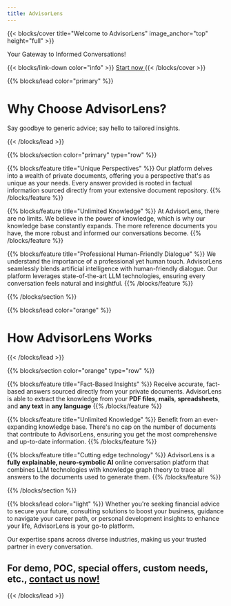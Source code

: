 ```yaml
---
title: AdvisorLens
---
```


{{< blocks/cover title="Welcome to AdvisorLens" image_anchor="top" height="full" >}}

<p class="lead mt-5">Your Gateway to Informed Conversations!
</p>
{{< blocks/link-down color="info" >}}
<a class="btn btn-lg btn-secondary me-3 mb-4" href="docs/about">
  Start now <i class="fab fa-github ms-2 "></i>
</a>
{{< /blocks/cover >}}





{{% blocks/lead color="primary" %}}
# Why Choose AdvisorLens?

Say goodbye to generic advice; say hello to tailored insights.

{{< /blocks/lead >}}



{{% blocks/section color="primary" type="row" %}}

{{% blocks/feature  title="Unique Perspectives"   %}}
Our platform delves into a wealth of private documents, offering you a perspective that's as unique as your needs. Every answer provided is rooted in factual information sourced directly from your extensive document repository. 
{{% /blocks/feature %}}

{{% blocks/feature  title="Unlimited Knowledge"   %}}
At AdvisorLens, there are no limits. We believe in the power of knowledge, which is why our knowledge base constantly expands. The more reference documents you have, the more robust and informed our conversations become.
{{% /blocks/feature %}}

{{% blocks/feature  title="Professional Human-Friendly Dialogue"   %}}
We understand the importance of a professional yet human touch. AdvisorLens seamlessly blends artificial intelligence with human-friendly dialogue. Our platform leverages state-of-the-art LLM technologies, ensuring every conversation feels natural and insightful.
{{% /blocks/feature %}}

{{% /blocks/section %}}

{{% blocks/lead color="orange" %}}
# How AdvisorLens Works
{{< /blocks/lead >}}


{{% blocks/section color="orange" type="row" %}}

{{% blocks/feature  title="Fact-Based Insights" %}}
Receive accurate, fact-based answers sourced directly from your private documents.
AdvisorLens is able to extract the knowledge from your **PDF files**, **mails**, **spreadsheets**,  and **any text** in **any language**
{{% /blocks/feature %}}

{{% blocks/feature  title="Unlimited Knowledge" %}}
Benefit from an ever-expanding knowledge base. There's no cap on the number of documents that contribute to AdvisorLens, ensuring you get the most comprehensive and up-to-date information.
{{% /blocks/feature %}}

{{% blocks/feature  title="Cutting edge technology" %}}
AdvisorLens is a **fully explainable, neuro-symbolic AI** online conversation platform that combines LLM technologies with knowledge graph theory to trace all answers to the documents used to generate them.
{{% /blocks/feature %}}


{{% /blocks/section %}}


{{% blocks/lead color="light" %}}
Whether you're seeking financial advice to secure your future, consulting solutions to boost your business, guidance to navigate your career path, or personal development insights to enhance your life, AdvisorLens is your go-to platform.

Our expertise spans across diverse industries, making us your trusted partner in every conversation.

## For demo, POC, special offers, custom needs, etc., [contact us now!](/about)
{{< /blocks/lead >}}

